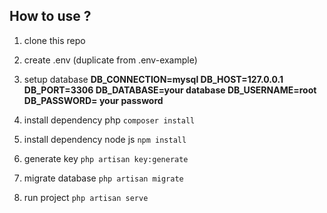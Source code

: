 ## How to use ?

 1.  clone this repo
 2.  create .env (duplicate from .env-example)
 3.  setup database
		    **DB_CONNECTION=mysql
		    DB_HOST=127.0.0.1
		    DB_PORT=3306
		    DB_DATABASE=your database
		    DB_USERNAME=root
		    DB_PASSWORD= your password**
		  
 4.  install dependency php `composer install` 
 5.  install dependency node js `npm install`
 6.  generate key `php artisan key:generate`
 7.  migrate database `php artisan migrate`
 8.  run project `php artisan serve`